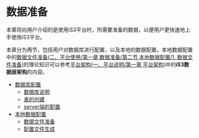 # 数据准备



本章将向用户介绍的是使用iS3平台时，所需要准备的数据，以便用户更快速地上手使用iS3平台。

本章分为两节，包括用户对数据库进行配置，以及本地的数据配置。本地数据配置中的[数据文件准备(二、平台使用/第一章 数据准备/第二节 本地数据配置/1. 数据文件准备)](./section1/part1/detail1.md)的理论知识可以参考[平台架构(一、平台说明/第一章 平台架构)](./../chapter1/section1.md)中的**iS3数据层架构**的内容。

   * [数据库配置](./section1/part2.md)
        * [数据库说明](./section1/part2/detail1.md)
        * [表的创建](./section1/part2/detail2.md)
        * [server端的配置](./section1/part2/detail3.md)
   * [本地数据配置](./section1/part1.md)
        * [数据文件准备](./section1/part1/detail1.md)
        * [配置文件生成](./section1/part1/detail2.md)


